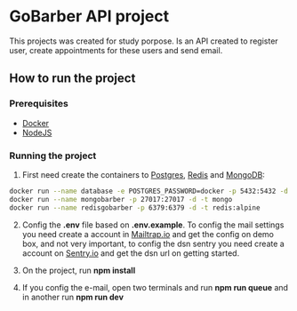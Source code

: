 # GoBarber API project

This projects was created for study porpose. Is an API created to register
user, create appointments for these users and send email.

## How to run the project

### Prerequisites

- [Docker](https://docs.docker.com/)
- [NodeJS](https://nodejs.org/en/)

### Running the project

1. First need create the containers to [Postgres](https://www.postgresql.org/),
   [Redis](https://redis.io/) and [MongoDB](https://www.mongodb.com/):

```bash
docker run --name database -e POSTGRES_PASSWORD=docker -p 5432:5432 -d postgres
docker run --name mongobarber -p 27017:27017 -d -t mongo
docker run --name redisgobarber -p 6379:6379 -d -t redis:alpine
```

2. Config the **.env** file based on **.env.example**. To config the mail settings you
   need create a account in [Mailtrap.io](https://mailtrap.io/) and get the config on
   demo box, and not very important, to config the dsn sentry you need create a account
   on [Sentry.io](https://sentry.io/) and get the dsn url on getting started.

3. On the project, run **npm install**

4. If you config the e-mail, open two terminals and run **npm run queue** and in another
   run **npm run dev**

